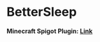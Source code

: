 # BetterSleep
**Minecraft Spigot Plugin: [Link](https://www.spigotmc.org/resources/bettersleep.63370/ "Link")**